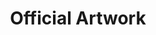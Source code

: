 ---
title: Official Artwork
menu: index
type: art
cascade:
    copyright: This page contains non-free content. Refer to page attribution(s), content used with permission.
---